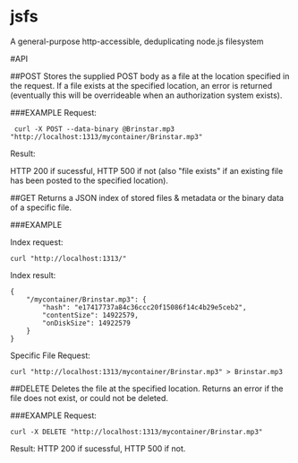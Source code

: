 jsfs
====

A general-purpose http-accessible, deduplicating node.js filesystem

#API
    
##POST
Stores the supplied POST body as a file at the location specified in the request.  If a file exists at the specified location, an error is returned (eventually this will be overrideable when an authorization system exists).

###EXAMPLE
Request:

     curl -X POST --data-binary @Brinstar.mp3 "http://localhost:1313/mycontainer/Brinstar.mp3"
     
Result:

HTTP 200 if sucessful, HTTP 500 if not (also "file exists" if an existing file has been posted to the specified location).

##GET
Returns a JSON index of stored files & metadata or the binary data of a specific file.

###EXAMPLE

Index request:

    curl "http://localhost:1313/"
    
Index result:

````
{
    "/mycontainer/Brinstar.mp3": {
        "hash": "e17417737a84c36ccc20f15086f14c4b29e5ceb2",
        "contentSize": 14922579,
        "onDiskSize": 14922579
    }
}
````
    
Specific File Request:

    curl "http://localhost:1313/mycontainer/Brinstar.mp3" > Brinstar.mp3
    
##DELETE
Deletes the file at the specified location.  Returns an error if the file does not exist, or could not be deleted.

###EXAMPLE
Request:

    curl -X DELETE "http://localhost:1313/mycontainer/Brinstar.mp3"
    
Result:
HTTP 200 if sucessful, HTTP 500 if not.
    
